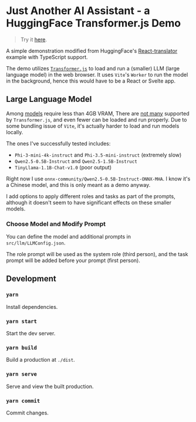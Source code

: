 # Just Another AI Assistant - a HuggingFace Transformer.js Demo

> Try it [here](https://alankrantas.github.io/just-another-ai-assistant-huggingface-transformer/).

A simple demonstration modified from HuggingFace's [React-translator](https://github.com/huggingface/transformers.js/tree/main/examples/react-translator) example with TypeScript support.

The demo utilizes [`Transformer.js`](https://huggingface.co/docs/transformers.js/index) to load and run a (smaller) LLM (large language model) in the web browser. It uses `Vite`'s `Worker` to run the model in the background, hence this would have to be a React or Svelte app.

## Large Language Model

Among [models](https://llm.extractum.io/list/?4GB) require less than 4GB VRAM, There are [not many](https://huggingface.co/models?pipeline_tag=text-generation&library=transformers.js&sort=trending) supported by `Transformer.js`, and even fewer can be loaded and run properly. Due to some bundling issue of `Vite`, it's actually harder to load and run models locally.

The ones I've successfully tested includes:

- `Phi-3-mini-4k-instruct` and `Phi-3.5-mini-instruct` (extremely slow)
- `Qwen2.5-0.5B-Instruct` and `Qwen2.5-1.5B-Instruct`
- `TinyLlama-1.1B-Chat-v1.0` (poor output)

Right now I use `onnx-community/Qwen2.5-0.5B-Instruct-ONNX-MHA`. I know it's a Chinese model, and this is only meant as a demo anyway.

I add options to apply different roles and tasks as part of the prompts, although it doesn't seem to have significant effects on these smaller models.

### Choose Model and Modify Prompt

You can define the model and additional prompts in `src/llm/LLMConfig.json`.

The role prompt will be used as the system role (third person), and the task prompt will be added before your prompt (first person).

## Development

### `yarn`

Install dependencies.

### `yarn start`

Start the dev server.

### `yarn build`

Build a production at `./dist`.

### `yarn serve`

Serve and view the built production.

### `yarn commit`

Commit changes.
